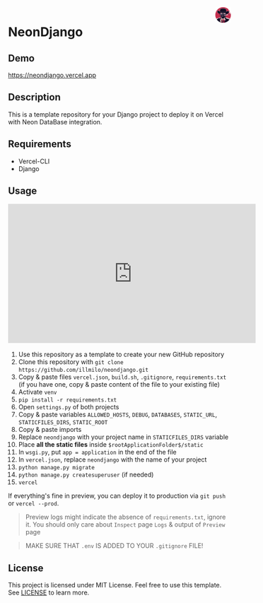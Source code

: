 <img src="neondjango/static/img/django_icon.png" width=35px align=right>

# NeonDjango

## Demo
https://neondjango.vercel.app

## Description

This is a template repository for your Django project to deploy it on Vercel with Neon DataBase integration.

## Requirements

- Vercel-CLI
- Django

## Usage

<iframe width="560" height="315" src="https://www.youtube.com/embed/qHZnufFz3Is?si=EE7t2drLQ2QkIORO" title="YouTube video player" frameborder="0" allow="accelerometer; autoplay; clipboard-write; encrypted-media; gyroscope; picture-in-picture; web-share" referrerpolicy="strict-origin-when-cross-origin" allowfullscreen></iframe>

1. Use this repository as a template to create your new GitHub repository
2. Clone this repository with `git clone https://github.com/illmilo/neondjango.git`
3. Copy & paste files `vercel.json`, `build.sh`, `.gitignore`, `requirements.txt` (if you have one, copy & paste content of the file to your existing file)
4. Activate `venv`
5. `pip install -r requirements.txt`
6. Open `settings.py` of both projects
7. Copy & paste variables `ALLOWED_HOSTS`, `DEBUG`, `DATABASES`, `STATIC_URL`, `STATICFILES_DIRS`, `STATIC_ROOT`
8. Copy & paste imports
9. Replace `neondjango` with your project name in `STATICFILES_DIRS` variable
10. Place **all the static files** inside `$rootApplicationFolder$/static`
11. In `wsgi.py`, put `app = application` in the end of the file
12. In `vercel.json`, replace `neondjango` with the name of your project
13. `python manage.py migrate`
14. `python manage.py createsuperuser` (if needed)
15. `vercel`

If everything's fine in preview, you can deploy it to production via `git push` or `vercel --prod`.

> Preview logs might indicate the absence of `requirements.txt`, ignore it. You should only care about `Inspect` page `Logs` & output of `Preview` page

> MAKE SURE THAT `.env` IS ADDED TO YOUR `.gitignore` FILE!

## License
This project is licensed under MIT License. Feel free to use this template. See [LICENSE](license) to learn more.
